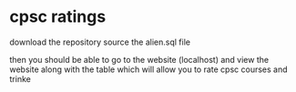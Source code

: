 cpsc ratings
====
download the repository
source the alien.sql file

then you should be able to go to the website (localhost) and view the website 
along with the table which will allow you to rate cpsc courses and trinke